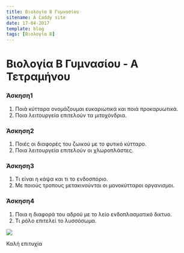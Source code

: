 ```yaml
---
title: Βιολογία Β Γυμνασίου
sitename: A Caddy site
date: 17-04-2017
template: blog
tags: [Βιολογία Β]
---
```



# Βιολογία Β Γυμνασίου - Α Τετραμήνου

### Άσκηση1

1) Ποιά κύτταρα ονομάζουμαι ευκαριωτικά και ποιά προκαρυωτικά.  
2) Ποια λειτουργεία επιτελούν τα μιτοχόνδρια.

### Άσκηση2

1) Ποιές οι διαφορές του ζωικού με το φυτικό κύτταρο.  
2) Ποια λειτουργεία επιτελούν οι χλωροπλάστες.

### Άσκηση3

1) Τι είναι η κάψα και τι το ενδοσπόριο.  
2) Με ποιούς τροπους μετακινούνται οι μονοκύτταροι οργανισμοι.

### Άσκηση4

1) Ποια η διαφορά του αδρού με το λείο ενδοπλασματικό δικτυο.  
2) Τι ρόλο επιτελεί το λυσσόσωμα.  


![](http://www.healthyliving.gr/wp-content/uploads/2015/11/bakthria-5515-494x257.jpg)   

Καλή επιτυχία
